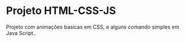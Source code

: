 # Projeto HTML-CSS-JS
 Projeto com animações basicas em CSS, e alguns comando simples em Java Script..
